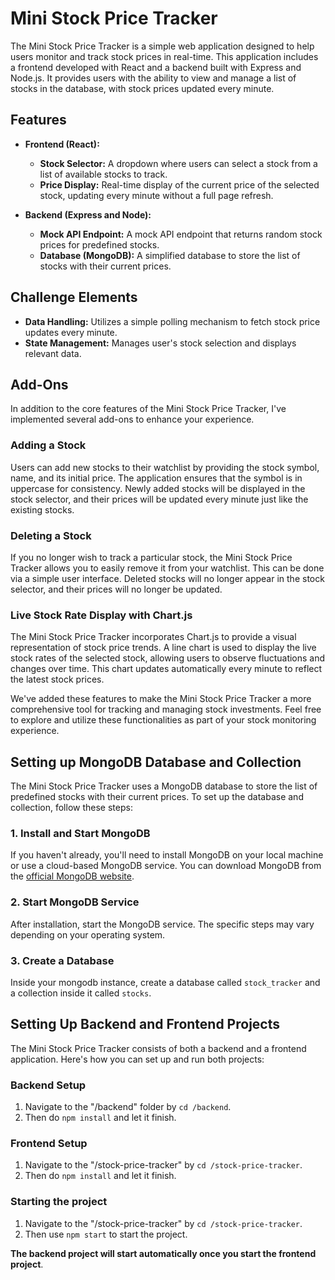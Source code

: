 # Mini Stock Price Tracker

The Mini Stock Price Tracker is a simple web application designed to help users monitor and track stock prices in real-time. This application includes a frontend developed with React and a backend built with Express and Node.js. It provides users with the ability to view and manage a list of stocks in the database, with stock prices updated every minute.

## Features

- **Frontend (React):**
  - **Stock Selector:** A dropdown where users can select a stock from a list of available stocks to track.
  - **Price Display:** Real-time display of the current price of the selected stock, updating every minute without a full page refresh.

- **Backend (Express and Node):**
  - **Mock API Endpoint:** A mock API endpoint that returns random stock prices for predefined stocks.
  - **Database (MongoDB):** A simplified database to store the list of stocks with their current prices.

## Challenge Elements

- **Data Handling:** Utilizes a simple polling mechanism to fetch stock price updates every minute.
- **State Management:** Manages user's stock selection and displays relevant data.

## Add-Ons

In addition to the core features of the Mini Stock Price Tracker, I've implemented several add-ons to enhance your experience.

### Adding a Stock

Users can add new stocks to their watchlist by providing the stock symbol, name, and its initial price. The application ensures that the symbol is in uppercase for consistency. Newly added stocks will be displayed in the stock selector, and their prices will be updated every minute just like the existing stocks.

### Deleting a Stock

If you no longer wish to track a particular stock, the Mini Stock Price Tracker allows you to easily remove it from your watchlist. This can be done via a simple user interface. Deleted stocks will no longer appear in the stock selector, and their prices will no longer be updated.

### Live Stock Rate Display with Chart.js

The Mini Stock Price Tracker incorporates Chart.js to provide a visual representation of stock price trends. A line chart is used to display the live stock rates of the selected stock, allowing users to observe fluctuations and changes over time. This chart updates automatically every minute to reflect the latest stock prices.

We've added these features to make the Mini Stock Price Tracker a more comprehensive tool for tracking and managing stock investments. Feel free to explore and utilize these functionalities as part of your stock monitoring experience.

## Setting up MongoDB Database and Collection

The Mini Stock Price Tracker uses a MongoDB database to store the list of predefined stocks with their current prices. To set up the database and collection, follow these steps:

### 1. Install and Start MongoDB

If you haven't already, you'll need to install MongoDB on your local machine or use a cloud-based MongoDB service. You can download MongoDB from the [official MongoDB website](https://www.mongodb.com/try/download/community).

### 2. Start MongoDB Service

After installation, start the MongoDB service. The specific steps may vary depending on your operating system.

### 3. Create a Database

Inside your mongodb instance, create a database called `stock_tracker` and a collection inside it called `stocks`.

## Setting Up Backend and Frontend Projects

The Mini Stock Price Tracker consists of both a backend and a frontend application. Here's how you can set up and run both projects:

### Backend Setup

1. Navigate to the "/backend" folder by `cd /backend`.
2. Then do `npm install` and let it finish.

### Frontend Setup
1. Navigate to the "/stock-price-tracker" by `cd /stock-price-tracker`.
2. Then do `npm install` and let it finish.

### Starting the project
1. Navigate to the "/stock-price-tracker" by `cd /stock-price-tracker`.
2. Then use `npm start` to start the project.

**The backend project will start automatically once you start the frontend project**.
